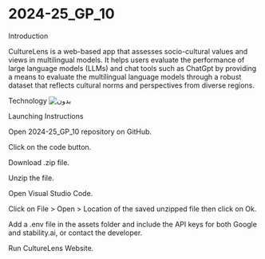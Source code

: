 # 2024-25_GP_10

 Introduction
 
CultureLens is a web-based app that assesses socio-cultural values and views in multilingual models. It helps users evaluate the performance of large language models (LLMs) and chat tools such as ChatGpt by providing a means to evaluate the multilingual language models through a robust dataset that reflects cultural norms and perspectives from diverse regions.




Technology
                                                                                                                                                        ![بدون](https://github.com/user-attachments/assets/1ab9b363-bb86-4152-8ed9-acab82f895ed) 



Launching Instructions

Open  2024-25_GP_10 repository on GitHub.

Click on the code button.

Download .zip file.

Unzip the file.

Open Visual Studio Code.

Click on File > Open > Location of the saved unzipped file then click on Ok.

Add a .env file in the assets folder and include the API keys for both Google and stability.ai, or contact the developer.

Run CultureLens Website.
